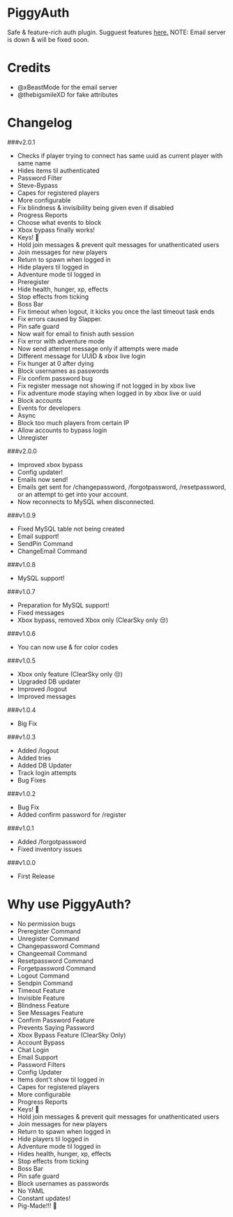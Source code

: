 # PiggyAuth
Safe & feature-rich auth plugin. Sugguest features [here.](https://github.com/MCPEPIG/PiggyAuth/issues/10)
NOTE: Email server is down & will be fixed soon.

# Credits
* @xBeastMode for the email server
* @thebigsmileXD for fake attributes


# Changelog

###v2.0.1
* Checks if player trying to connect has same uuid as current player with same name
* Hides items til authenticated
* Password Filter
* Steve-Bypass
* Capes for registered players
* More configurable
* Fix blindness & invisibility being given even if disabled
* Progress Reports
* Choose what events to block
* Xbox bypass finally works!
* Keys! :key:
* Hold join messages & prevent quit messages for unathenticated users
* Join messages for new players
* Return to spawn when logged in
* Hide players til logged in
* Adventure mode til logged in
* Preregister
* Hide health, hunger, xp, effects
* Stop effects from ticking
* Boss Bar
* Fix timeout when logout, it kicks you once the last timeout task ends
* Fix errors caused by Slapper.
* Pin safe guard
* Now wait for email to finish auth session
* Fix error with adventure mode
* Now send attempt message only if attempts were made
* Different message for UUID & xbox live login
* Fix hunger at 0 after dying
* Block usernames as passwords
* Fix confirm password bug
* Fix register message not showing if not logged in by xbox live
* Fix adventure mode staying when logged in by xbox live or uuid
* Block accounts
* Events for developers
* Async
* Block too much players from certain IP
* Allow accounts to bypass login
* Unregister

###v2.0.0
* Improved xbox bypass
* Config updater!
* Emails now send! 
* Emails get sent for /changepassword, /forgotpassword, /resetpassword, or an attempt to get into your account.
* Now reconnects to MySQL when disconnected.

###v1.0.9
* Fixed MySQL table not being created
* Email support! 
* SendPin Command 
* ChangeEmail Command

###v1.0.8
* MySQL support!

###v1.0.7
* Preparation for MySQL support!
* Fixed messages
* Xbox bypass, removed Xbox only (ClearSky only :unamused:)

###v1.0.6
* You can now use & for color codes

###v1.0.5
* Xbox only feature (ClearSky only :unamused:)
* Upgraded DB updater
* Improved /logout
* Improved messages

###v1.0.4
* Big Fix

###v1.0.3
* Added /logout
* Added tries
* Added DB Updater
* Track login attempts
* Bug Fixes

###v1.0.2
* Bug Fix
* Added confirm password for /register

###v1.0.1
* Added /forgotpassword
* Fixed inventory issues

###v1.0.0
* First Release

# Why use PiggyAuth?
* No permission bugs
* Preregister Command
* Unregister Command
* Changepassword Command
* Changeemail Command
* Resetpassword Command
* Forgetpassword Command
* Logout Command
* Sendpin Command
* Timeout Feature
* Invisible Feature
* Blindness Feature
* See Messages Feature
* Confirm Password Feature 
* Prevents Saying Password
* Xbox Bypass Feature (ClearSky Only)
* Account Bypass
* Chat Login
* Email Support
* Password Filters
* Config Updater
* Items dont't show til logged in
* Capes for registered players
* More configurable
* Progress Reports
* Keys! :key:
* Hold join messages & prevent quit messages for unathenticated users
* Join messages for new players
* Return to spawn when logged in
* Hide players til logged in
* Adventure mode til logged in
* Hides health, hunger, xp, effects
* Stop effects from ticking
* Boss Bar
* Pin safe guard
* Block usernames as passwords
* No YAML
* Constant updates!
* Pig-Made!!! :pig:

